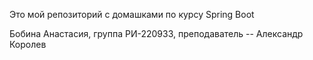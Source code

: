 Это мой репозиторий с домашками по курсу Spring Boot

Бобина Анастасия, группа РИ-220933, преподаватель -- Александр Королев
